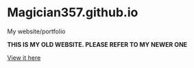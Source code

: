 # Magician357.github.io

My website/portfolio

**THIS IS MY OLD WEBSITE. PLEASE REFER TO MY NEWER ONE**

[View it here](https://magician357.github.io "magician357.github.io")
